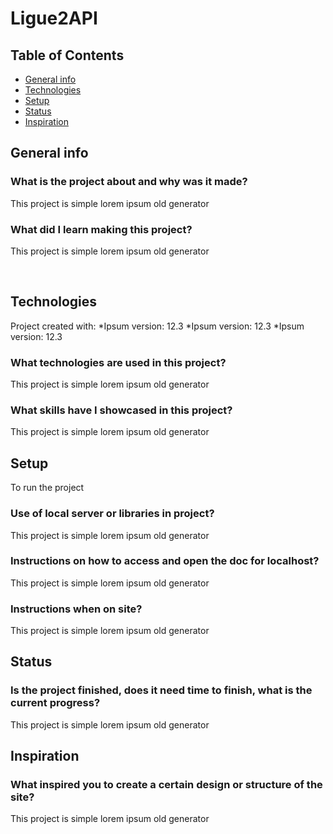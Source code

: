 # Ligue2API
## Table of Contents
* [General info](#general-info)
* [Technologies](#technologies)
* [Setup](#setup)
* [Status](#status)
* [Inspiration](#inspiration)



## General info
### What is the project about and why was it made?
This project is simple lorem ipsum old generator

### What did I learn making this project?
This project is simple lorem ipsum old generator

<br />

## Technologies
Project created with:
*Ipsum version: 12.3
*Ipsum version: 12.3
*Ipsum version: 12.3

### What technologies are used in this project?
This project is simple lorem ipsum old generator

### What skills have I showcased in this project?
This project is simple lorem ipsum old generator

## Setup
To run the project

### Use of local server or libraries in project?
This project is simple lorem ipsum old generator

### Instructions on how to access and open the doc for localhost?
This project is simple lorem ipsum old generator
### Instructions when on site?
This project is simple lorem ipsum old generator

## Status
### Is the project finished, does it need time to finish, what is the current progress?
This project is simple lorem ipsum old generator

## Inspiration
### What inspired you to create a certain design or structure of the site?
This project is simple lorem ipsum old generator
